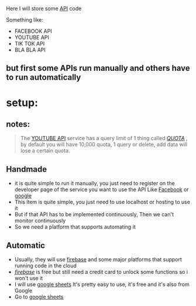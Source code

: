 Here I will store some [API](https://www.google.com/search?q=what+is+api&oq=what+is+api) code 

Something like:
* FACEBOOK API
* YOUTUBE API
* TIK TOK API
* BLA BLA API 

## but first some APIs run manually and others have to run automatically

# setup:
## __notes:__
>The [YOUTUBE API](https://developers.google.com/youtube/v3) service has a query limit of 1 thing called [_QUOTA_](https://developers.google.com/youtube/v3/getting-started) , by default you will have 10,000 quota, 1 query or delete, add data will lose a certain quota.
## Handmade  
* it is quite simple to run it manually, you just need to register on the developer page of the service you want to use the API Like [Facebook](https://developers.facebook.com) or [google](https://developers.google.com)
* This item is quite simple, you just need to use localhost or hosting to use it 
* But if that API has to be implemented continuously, Then we can't monitor continuously
* So we need a platform that supports automating it
## Automatic
* Usually, they will use [firebase](https://google.com/search?q=what+is+firsebase) and some major platforms that support running code in the cloud
* [_firebase_](https://console.firebase.google.com/) is free but still need a credit card to unlock some functions so i won't use it
* I will use [google sheets](https://script.google.com) It's pretty easy to use, it's free and it's also from Google
* Go to [google sheets](https://script.google.com) 

